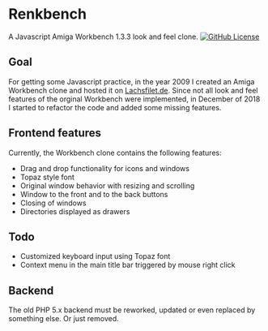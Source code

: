 # Renkbench
A Javascript Amiga Workbench 1.3.3 look and feel clone. [![GitHub License](https://img.shields.io/github/license/mashape/apistatus.svg)](https://github.com/lachsfilet/Renkbench/blob/master/LICENSE)

## Goal
For getting some Javascript practice, in the year 2009 I created an Amiga Workbench clone and hosted it on [Lachsfilet.de](http://www.lachsfilet.de/).
Since not all look and feel features of the orginal Workbench were implemented, in December of 2018 I started to refactor the code and added some missing features.

## Frontend features
Currently, the Workbench clone contains the following features:

* Drag and drop functionality for icons and windows
* Topaz style font
* Original window behavior with resizing and scrolling
* Window to the front and to the back buttons
* Closing of windows
* Directories displayed as drawers

## Todo

* Customized keyboard input using Topaz font
* Context menu in the main title bar triggered by mouse right click

## Backend

The old PHP 5.x backend must be reworked, updated or even replaced by something else. Or just removed.
